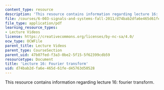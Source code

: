 ```yaml
---
content_type: resource
description: 'This resource contains information regarding lecture 16: fourier transform.'
file: /courses/6-003-signals-and-systems-fall-2011/d74bab2dfa6e465d61fed45763d50528_MIT6_003F11_lec16.pdf
file_type: application/pdf
learning_resource_types:
- Lecture Videos
license: https://creativecommons.org/licenses/by-nc-sa/4.0/
ocw_type: OCWFile
parent_title: Lecture Videos
parent_type: CourseSection
parent_uid: 47b07fed-f3a3-0be2-5f15-5f62399cdb59
resourcetype: Document
title: 'Lecture 16: Fourier transform'
uid: d74bab2d-fa6e-465d-61fe-d45763d50528
---
```

This resource contains information regarding lecture 16: fourier transform.